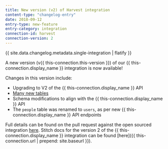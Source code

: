 ```yaml
---
title: New version (v2) of Harvest integration
content-type: "changelog-entry"
date: 2018-09-12
entry-type: new-feature
entry-category: integration
connection-id: harvest 
connection-version: 2
---
```

{{ site.data.changelog.metadata.single-integration | flatify }}

A new version (v{{ this-connection.this-version }}) of our {{ this-connection.display_name }} integration is now available!

Changes in this version include:

- Upgrading to V2 of the {{ this-connection.display_name }} API
- [Many new tables](https://www.stitchdata.com/docs/integrations/saas/harvest#schema)
- Schema modifications to align with the {{ this-connection.display_name }} API
- The `people` table was renamed to `users`, as per new {{ this-connection.display_name }} API endpoints

Full details can be found on the pull request against the open sourced integration [here](https://github.com/singer-io/tap-harvest/pull/20). Stitch docs for the version 2 of the {{ this-connection.display_name }} integration can be found [here]({{ this-connection.url | prepend: site.baseurl }}).